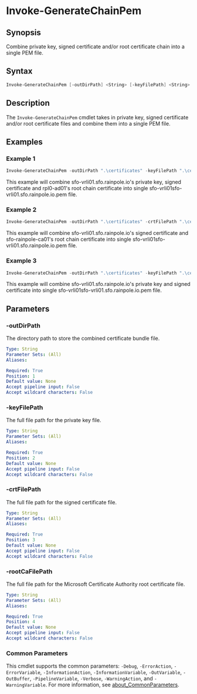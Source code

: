 # Invoke-GenerateChainPem

## Synopsis

Combine private key, signed certificate and/or root certificate chain into a single PEM file.

## Syntax

```powerShell
Invoke-GenerateChainPem [-outDirPath] <String> [-keyFilePath] <String> [-crtFilePath] <String> [-rootCaFilePath] <String>
```

## Description

The `Invoke-GenerateChainPem` cmdlet takes in private key, signed certificate and/or root certificate files and combine them into a single PEM file.

## Examples

### Example 1

```powerShell
Invoke-GenerateChainPem -outDirPath ".\certificates" -keyFilePath ".\certificates\sfo-vrli01.sfo.rainpole.io.key" -crtFilePath ".\certificates\sfo-vrli01.sfo.rainpole.io.crt" -rootCaFilePath .\certificates\rpl-ad01.rainpole.io-rootCA.pem"
```

This example will combine sfo-vrli01.sfo.rainpole.io's private key, signed certificate and rpl0-ad01's root chain certificate into single sfo-vrli01sfo-vrli01.sfo.rainpole.io.pem file.

### Example 2

```powerShell
Invoke-GenerateChainPem -outDirPath ".\certificates" -crtFilePath ".\certificates\sfo-vrli01.sfo.rainpole.io.crt" -rootCaFilePath ".\certificates\sfo-rainpole-ca01.sfo.rainpole.io-rootCA.pem"
```

This example will combine sfo-vrli01.sfo.rainpole.io's signed certificate and sfo-rainpole-ca01's root chain certificate into single sfo-vrli01sfo-vrli01.sfo.rainpole.io.pem file.

### Example 3

```powerShell
Invoke-GenerateChainPem -outDirPath ".\certificates" -keyFilePath ".\certificates\sfo-vrli01.sfo.rainpole.io.key" -crtFilePath ".\certificates\sfo-vrli01.sfo.rainpole.io.crt"
```

This example will combine sfo-vrli01.sfo.rainpole.io's private key and signed certificate into single sfo-vrli01sfo-vrli01.sfo.rainpole.io.pem file.

## Parameters

### -outDirPath

The directory path to store the combined certificate bundle file.

```yaml
Type: String
Parameter Sets: (All)
Aliases:

Required: True
Position: 1
Default value: None
Accept pipeline input: False
Accept wildcard characters: False
```

### -keyFilePath

The full file path for the private key file. 

```yaml
Type: String
Parameter Sets: (All)
Aliases:

Required: True
Position: 2
Default value: None
Accept pipeline input: False
Accept wildcard characters: False
```

### -crtFilePath

The full file path for the signed certificate file.

```yaml
Type: String
Parameter Sets: (All)
Aliases:

Required: True
Position: 3
Default value: None
Accept pipeline input: False
Accept wildcard characters: False
```

### -rootCaFilePath

The full file path for the Microsoft Certificate Authority root certificate file.

```yaml
Type: String
Parameter Sets: (All)
Aliases:

Required: True
Position: 4
Default value: None
Accept pipeline input: False
Accept wildcard characters: False
```

### Common Parameters

This cmdlet supports the common parameters: `-Debug`, `-ErrorAction`, `-ErrorVariable`, `-InformationAction`, `-InformationVariable`, `-OutVariable`, `-OutBuffer`, `-PipelineVariable`, `-Verbose`, `-WarningAction`, and `-WarningVariable`. For more information, see [about_CommonParameters](http://go.microsoft.com/fwlink/?LinkID=113216).
